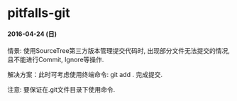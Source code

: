 # pitfalls-git
#### 2016-04-24 (日)
情景: 使用SourceTree第三方版本管理提交代码时, 出现部分文件无法提交的情况, 且不能进行Commit, Ignore等操作.

解决方案：此时可考虑使用终端命令: git add . 完成提交.

注意: 要保证在.git文件目录下使用命令.
